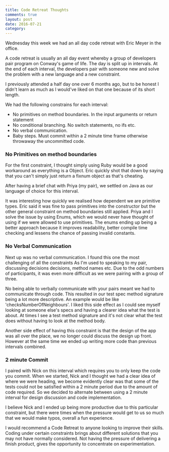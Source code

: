 ```yaml
---
title: Code Retreat Thoughts
comments: true
layout: post
date: 2016-07-21
category: 
---
```


Wednesday this week we had an all day code retreat with Eric Meyer in the office.

A code retreat is usually an all day event whereby a group of developers pair program on Conway's game of life. The day is split up in intervals. At the end of each interval, the developers pair with someone new and solve the problem with a new language and a new constraint.

I previously attended a half day one over 6 months ago,  but to be honest I didn't learn as much as I would've liked on that one because of its short length. 

We had the following constrains for each interval:

- No primitives on method boundaries. In the input arguments or return statement 
- No conditional branching.  No switch statements, no ifs etc. 
- No verbal communication. 
- Baby steps. Must commit within a 2 minute time frame otherwise throwaway the uncommitted code. 

### No Primitives on method boundaries 

For the first constraint, I thought simply using Ruby would be a good workaround as everything is a Object. Eric quickly shot that down by saying that you can't simply just return a fixnum object as that's cheating. 

After having a brief chat with Priya (my pair),  we settled on Java as our language of choice for this interval.

It was interesting how quickly we realised how dependent we are primitive types.  Eric said it was fine to pass primitives into the constructor but the other general constraint on method boundaries still applied. Priya and I solve the issue by using Enums, which we would never have thought of using if we were allowed to use primitives. The enums ending up being a better approach because it improves readability, better compile time checking and lessens the chance of passing invalid constants.

### No Verbal Communication

Next up was no verbal communication. I found this one the most challenging of all the constraints As I'm used to speaking to my pair, discussing decisions decisions, method names etc. Due to the odd numbers of participants, it was even more difficult as  we were pairing with a group of three. 

No being able to verbally communicate with your pairs meant we had to communicate through code. This resulted in our test spec method signature being a lot more descriptive. An example would be like 'checksNumberOfNeighbours'. I liked this side effect as I could see myself looking at someone else's specs and having a clearer idea what the test is about. At times I see a test method signature and it's not clear what the test does without having to look at the method body. 

Another side effect of having this constraint is that the design of the app was all over the place, we no longer could discuss the design up front. However at the same time we ended up writing more code than previous intervals combined.

### 2 minute Commit 

I paired with Nick on this interval which requires you to only keep the code you commit.  When we started, Nick and I thought we had a clear idea of where we were heading, we become evidently clear was that some of the tests could not be satisfied within a 2 minute period due to the amount of code required. So we decided to alternate between using a 2 minute interval for design discussion and code implementation.

I believe Nick and I ended up being more productive due to this particular constraint, but there were times when the pressure would get to us so much that we would make typos, overall a fun experience.

I would recommend a Code Retreat to anyone looking to improve their skills. Coding under certain constraints brings about different solutions that you may not have normally considered. Not having the pressure of delivering a finish product, gives the opportunity to concentrate on experimentation.
